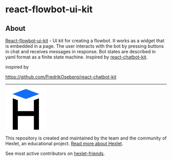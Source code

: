 # react-flowbot-ui-kit

## About

[React-flowbot-ui-kit](https://github.com/Hexlet/react-flowbot-ui-kit) - UI kit for creating a flowbot. It works as a widget that is embedded in a page. The user interacts with the bot by pressing buttons in chat and receives messages in response. Bot states are described in yaml format as a finite state machine. Inspired by [react-chatbot-kit](https://github.com/FredrikOseberg/react-chatbot-kit).

inspired by

https://github.com/FredrikOseberg/react-chatbot-kit

---

[![Hexlet Ltd. logo](https://raw.githubusercontent.com/Hexlet/assets/master/images/hexlet_logo128.png)](https://hexlet.io?utm_source=github&utm_medium=link&utm_campaign=exercises-javascript)

This repository is created and maintained by the team and the community of Hexlet, an educational project. [Read more about Hexlet](https://hexlet.io?utm_source=github&utm_medium=link&utm_campaign=exercises-javascript).

See most active contributors on [hexlet-friends](https://friends.hexlet.io/).
